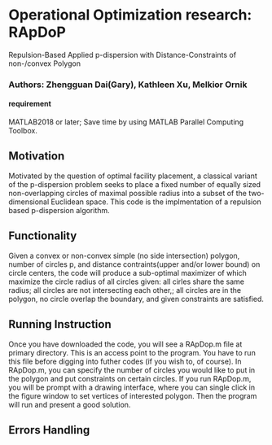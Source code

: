 # Operational Optimization research: RApDoP
Repulsion-Based Applied p-dispersion with Distance-Constraints of non-/convex Polygon
### Authors: Zhengguan Dai(Gary), Kathleen Xu, Melkior Ornik
#### requirement
MATLAB2018 or later; Save time by using MATLAB Parallel Computing Toolbox.
## Motivation
Motivated by the question of optimal facility placement, a classical variant of the p-dispersion problem seeks to place a fixed number of equally sized non-overlapping circles of maximal possible radius into a subset of the two-dimensional Euclidean space. This code is the implmentation of a repulsion based p-dispersion algorithm. 
## Functionality
Given a convex or non-convex simple (no side intersection) polygon, number of circles p, and distance contraints(upper and/or lower bound) on circle centers, the code will produce a sub-optimal maximizer of which maximize the circle radius of all circles given: all cirles share the same radius; all circles are not intersecting each other,; all circles are in the polygon, no circle overlap the boundary, and given constraints are satisfied.
## Running Instruction
Once you have downloaded the code, you will see a RApDop.m file at primary directory. This is an access point to the program. You have to run this file before digging into futher codes (if you wish to, of course). In RApDop.m, you can specify the number of circles you would like to put in the polygon and put constraints on certain circles. If you run RApDop.m, you will be prompt with a drawing interface, where you can single click in the figure window to set vertices of interested polygon. Then the program will run and present a good solution.
## Errors Handling
